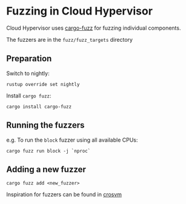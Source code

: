 # Fuzzing in Cloud Hypervisor

Cloud Hypervisor uses [cargo-fuzz](https://github.com/rust-fuzz/cargo-fuzz) for fuzzing individual components.

The fuzzers are in the `fuzz/fuzz_targets` directory

## Preparation

Switch to nightly: 

````
rustup override set nightly
````

Install `cargo fuzz`: 

```
cargo install cargo-fuzz
```

## Running the fuzzers

e.g. To run the `block` fuzzer using all available CPUs:

```
cargo fuzz run block -j `nproc`
```

## Adding a new fuzzer

```
cargo fuzz add <new_fuzzer>
```

Inspiration for fuzzers can be found in [crosvm](https://chromium.googlesource.com/chromiumos/platform/crosvm/+/refs/heads/master/fuzz/)
